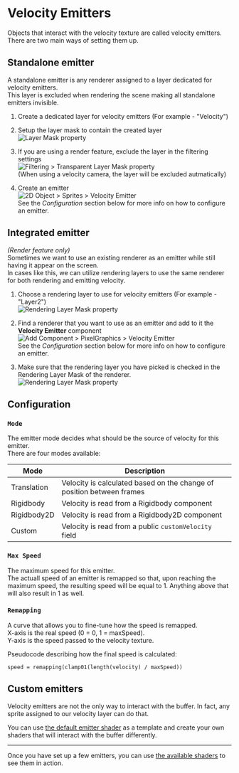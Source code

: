 # Velocity Emitters
Objects that interact with the velocity texture are called velocity emitters.<br>
There are two main ways of setting them up.

## Standalone emitter
A standalone emitter is any renderer assigned to a layer dedicated for velocity emitters.<br>
This layer is excluded when rendering the scene making all standalone emitters invisible. 

1. Create a dedicated layer for velocity emitters (For example - "Velocity")

1. Setup the layer mask to contain the created layer<br>
![Layer Mask property](Images/layer_mask.png)

1. If you are using a render feature, exclude the layer in the filtering settings<br>
![Filtering > Transparent Layer Mask property](Images/culling_mask.png)<br>
(When using a velocity camera, the layer will be excluded autmatically)

1. Create an emitter<br>
![2D Object > Sprites > Velocity Emitter](Images/velocity_emitter_object.png)<br>
See the _Configuration_ section below for more info on how to configure an emitter.

## Integrated emitter
_(Render feature only)_<br>
Sometimes we want to use an existing renderer as an emitter while still having it appear on the screen.<br>
In cases like this, we can utilize rendering layers to use the same renderer for both rendering and emitting velocity.

1. Choose a rendering layer to use for velocity emitters (For example - "Layer2")<br>
![Rendering Layer Mask property](Images/rendering_layer_mask.png)

1. Find a renderer that you want to use as an emitter and add to it the __Velocity Emitter__ component<br>
![Add Component > PixelGraphics > Velocity Emitter](Images/velocity_emitter_component.png)<br>
See the _Configuration_ section below for more info on how to configure an emitter.

1. Make sure that the rendering layer you have picked is checked in the Rendering Layer Mask of the renderer.<br>
![Rendering Layer Mask property](Images/renderer_rendering_layer_mask.png)

## Configuration

### `Mode`
The emitter mode decides what should be the source of velocity for this emitter.<br>
There are four modes available:

Mode | Description
--- | ---
Translation | Velocity is calculated based on the change of position between frames
Rigidbody | Velocity is read from a Rigidbody component
Rigidbody2D | Velocity is read from a Rigidbody2D component
Custom | Velocity is read from a public `customVelocity` field

### `Max Speed`
The maximum speed for this emitter.<br>
The actuall speed of an emitter is remapped so that, upon reaching the maximum speed, the resulting speed will be equal to 1.
Anything above that will also result in 1 as well.  

### `Remapping`
A curve that allows you to fine-tune how the speed is remapped.<br>
X-axis is the real speed (0 = 0, 1 = maxSpeed).<br>
Y-axis is the speed passed to the velocity texture.

Pseudocode describing how the final speed is calculated:
```
speed = remapping(clamp01(length(velocity) / maxSpeed))
```

## Custom emitters
Velocity emitters are not the only way to interact with the buffer.
In fact, any sprite assigned to our velocity layer can do that.

You can use [the default emitter shader](../Runtime/Shaders/Velocity/Emitter.shader) as a template 
and create your own shaders that will interact with the buffer differently.

---

Once you have set up a few emitters, you can use [the available shaders](./shaders.md) to see them in action.
